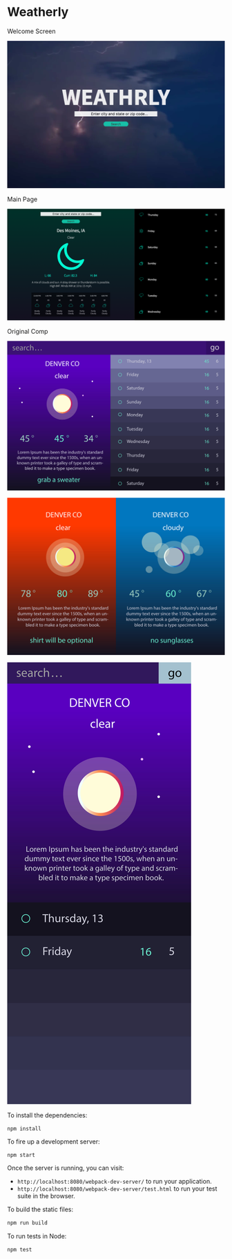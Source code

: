 # Weatherly

Welcome Screen

![Welcome Screen](imagery/1.png)

Main Page

![Main Page](imagery/2.png)

Original Comp

![original comp](imagery/weatherly-ui-1.jpg)

![original comp](imagery/weatherly-ui-2.jpg)

![original comp](imagery/weatherly-ui-3.jpg)

To install the dependencies:

```
npm install
```

To fire up a development server:

```
npm start
```

Once the server is running, you can visit:

* `http://localhost:8080/webpack-dev-server/` to run your application.
* `http://localhost:8080/webpack-dev-server/test.html` to run your test suite in the browser.

To build the static files:

```js
npm run build
```


To run tests in Node:

```js
npm test
```
